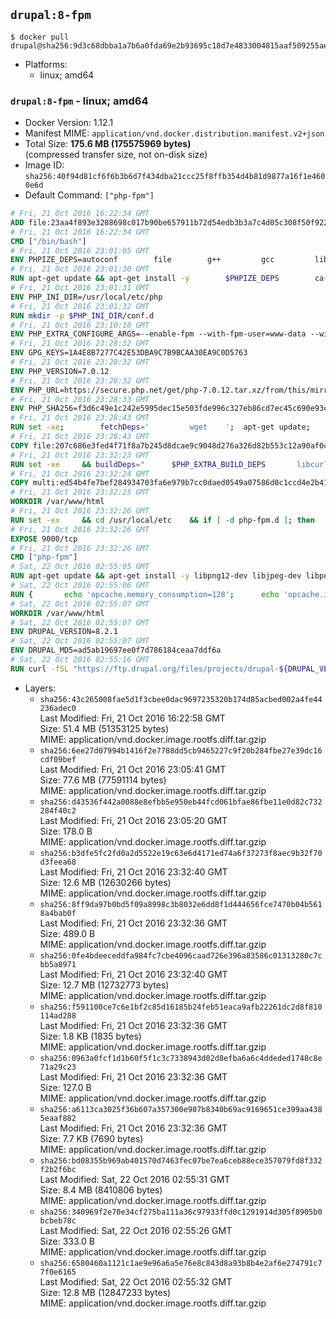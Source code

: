 ## `drupal:8-fpm`

```console
$ docker pull drupal@sha256:9d3c68dbba1a7b6a0fda69e2b93695c18d7e4833004815aaf509255aecae506f
```

-	Platforms:
	-	linux; amd64

### `drupal:8-fpm` - linux; amd64

-	Docker Version: 1.12.1
-	Manifest MIME: `application/vnd.docker.distribution.manifest.v2+json`
-	Total Size: **175.6 MB (175575969 bytes)**  
	(compressed transfer size, not on-disk size)
-	Image ID: `sha256:40f94d81cf6f6b3b6d7f434dba21ccc25f8ffb354d4b81d9877a16f1e4600e6d`
-	Default Command: `["php-fpm"]`

```dockerfile
# Fri, 21 Oct 2016 16:22:34 GMT
ADD file:23aa4f893e3288698c017b90be657911b72d54edb3b3a7c4d05c308f50f9228f in / 
# Fri, 21 Oct 2016 16:22:34 GMT
CMD ["/bin/bash"]
# Fri, 21 Oct 2016 23:01:05 GMT
ENV PHPIZE_DEPS=autoconf 		file 		g++ 		gcc 		libc-dev 		make 		pkg-config 		re2c
# Fri, 21 Oct 2016 23:01:30 GMT
RUN apt-get update && apt-get install -y 		$PHPIZE_DEPS 		ca-certificates 		curl 		libedit2 		libsqlite3-0 		libxml2 		xz-utils 	--no-install-recommends && rm -r /var/lib/apt/lists/*
# Fri, 21 Oct 2016 23:01:31 GMT
ENV PHP_INI_DIR=/usr/local/etc/php
# Fri, 21 Oct 2016 23:01:32 GMT
RUN mkdir -p $PHP_INI_DIR/conf.d
# Fri, 21 Oct 2016 23:10:18 GMT
ENV PHP_EXTRA_CONFIGURE_ARGS=--enable-fpm --with-fpm-user=www-data --with-fpm-group=www-data
# Fri, 21 Oct 2016 23:28:32 GMT
ENV GPG_KEYS=1A4E8B7277C42E53DBA9C7B9BCAA30EA9C0D5763
# Fri, 21 Oct 2016 23:28:32 GMT
ENV PHP_VERSION=7.0.12
# Fri, 21 Oct 2016 23:28:32 GMT
ENV PHP_URL=https://secure.php.net/get/php-7.0.12.tar.xz/from/this/mirror PHP_ASC_URL=https://secure.php.net/get/php-7.0.12.tar.xz.asc/from/this/mirror
# Fri, 21 Oct 2016 23:28:33 GMT
ENV PHP_SHA256=f3d6c49e1c242e5995dec15e503fde996c327eb86cd7ec45c690e93c971b83ff PHP_MD5=bdcc4dbdac90c2a39422786653059f70
# Fri, 21 Oct 2016 23:28:43 GMT
RUN set -xe; 		fetchDeps=' 		wget 	'; 	apt-get update; 	apt-get install -y --no-install-recommends $fetchDeps; 	rm -rf /var/lib/apt/lists/*; 		mkdir -p /usr/src; 	cd /usr/src; 		wget -O php.tar.xz "$PHP_URL"; 		if [ -n "$PHP_SHA256" ]; then 		echo "$PHP_SHA256 *php.tar.xz" | sha256sum -c -; 	fi; 	if [ -n "$PHP_MD5" ]; then 		echo "$PHP_MD5 *php.tar.xz" | md5sum -c -; 	fi; 		if [ -n "$PHP_ASC_URL" ]; then 		wget -O php.tar.xz.asc "$PHP_ASC_URL"; 		export GNUPGHOME="$(mktemp -d)"; 		for key in $GPG_KEYS; do 			gpg --keyserver ha.pool.sks-keyservers.net --recv-keys "$key"; 		done; 		gpg --batch --verify php.tar.xz.asc php.tar.xz; 		rm -r "$GNUPGHOME"; 	fi; 		apt-get purge -y --auto-remove $fetchDeps
# Fri, 21 Oct 2016 23:28:43 GMT
COPY file:207c686e3fed4f71f8a7b245d8dcae9c9048d276a326d82b553c12a90af0c0ca in /usr/local/bin/ 
# Fri, 21 Oct 2016 23:32:23 GMT
RUN set -xe 	&& buildDeps=" 		$PHP_EXTRA_BUILD_DEPS 		libcurl4-openssl-dev 		libedit-dev 		libsqlite3-dev 		libssl-dev 		libxml2-dev 	" 	&& apt-get update && apt-get install -y $buildDeps --no-install-recommends && rm -rf /var/lib/apt/lists/* 		&& docker-php-source extract 	&& cd /usr/src/php 	&& ./configure 		--with-config-file-path="$PHP_INI_DIR" 		--with-config-file-scan-dir="$PHP_INI_DIR/conf.d" 				--disable-cgi 				--enable-ftp 		--enable-mbstring 		--enable-mysqlnd 				--with-curl 		--with-libedit 		--with-openssl 		--with-zlib 				$PHP_EXTRA_CONFIGURE_ARGS 	&& make -j "$(nproc)" 	&& make install 	&& { find /usr/local/bin /usr/local/sbin -type f -executable -exec strip --strip-all '{}' + || true; } 	&& make clean 	&& docker-php-source delete 		&& apt-get purge -y --auto-remove -o APT::AutoRemove::RecommendsImportant=false $buildDeps
# Fri, 21 Oct 2016 23:32:24 GMT
COPY multi:ed54b4fe7bef284934703fa6e979b7cc0daed0549a07586d0c1ccd4e2b41884a in /usr/local/bin/ 
# Fri, 21 Oct 2016 23:32:25 GMT
WORKDIR /var/www/html
# Fri, 21 Oct 2016 23:32:26 GMT
RUN set -ex 	&& cd /usr/local/etc 	&& if [ -d php-fpm.d ]; then 		sed 's!=NONE/!=!g' php-fpm.conf.default | tee php-fpm.conf > /dev/null; 		cp php-fpm.d/www.conf.default php-fpm.d/www.conf; 	else 		mkdir php-fpm.d; 		cp php-fpm.conf.default php-fpm.d/www.conf; 		{ 			echo '[global]'; 			echo 'include=etc/php-fpm.d/*.conf'; 		} | tee php-fpm.conf; 	fi 	&& { 		echo '[global]'; 		echo 'error_log = /proc/self/fd/2'; 		echo; 		echo '[www]'; 		echo '; if we send this to /proc/self/fd/1, it never appears'; 		echo 'access.log = /proc/self/fd/2'; 		echo; 		echo 'clear_env = no'; 		echo; 		echo '; Ensure worker stdout and stderr are sent to the main error log.'; 		echo 'catch_workers_output = yes'; 	} | tee php-fpm.d/docker.conf 	&& { 		echo '[global]'; 		echo 'daemonize = no'; 		echo; 		echo '[www]'; 		echo 'listen = [::]:9000'; 	} | tee php-fpm.d/zz-docker.conf
# Fri, 21 Oct 2016 23:32:26 GMT
EXPOSE 9000/tcp
# Fri, 21 Oct 2016 23:32:26 GMT
CMD ["php-fpm"]
# Sat, 22 Oct 2016 02:55:05 GMT
RUN apt-get update && apt-get install -y libpng12-dev libjpeg-dev libpq-dev 	&& rm -rf /var/lib/apt/lists/* 	&& docker-php-ext-configure gd --with-png-dir=/usr --with-jpeg-dir=/usr 	&& docker-php-ext-install gd mbstring opcache pdo pdo_mysql pdo_pgsql zip
# Sat, 22 Oct 2016 02:55:06 GMT
RUN { 		echo 'opcache.memory_consumption=128'; 		echo 'opcache.interned_strings_buffer=8'; 		echo 'opcache.max_accelerated_files=4000'; 		echo 'opcache.revalidate_freq=60'; 		echo 'opcache.fast_shutdown=1'; 		echo 'opcache.enable_cli=1'; 	} > /usr/local/etc/php/conf.d/opcache-recommended.ini
# Sat, 22 Oct 2016 02:55:07 GMT
WORKDIR /var/www/html
# Sat, 22 Oct 2016 02:55:07 GMT
ENV DRUPAL_VERSION=8.2.1
# Sat, 22 Oct 2016 02:55:07 GMT
ENV DRUPAL_MD5=ad5ab19697ee0f7d786184ceaa7ddf6a
# Sat, 22 Oct 2016 02:55:16 GMT
RUN curl -fSL "https://ftp.drupal.org/files/projects/drupal-${DRUPAL_VERSION}.tar.gz" -o drupal.tar.gz 	&& echo "${DRUPAL_MD5} *drupal.tar.gz" | md5sum -c - 	&& tar -xz --strip-components=1 -f drupal.tar.gz 	&& rm drupal.tar.gz 	&& chown -R www-data:www-data sites modules themes
```

-	Layers:
	-	`sha256:43c265008fae5d1f3cbee0dac9697235320b174d85acbed002a4fe44236adec0`  
		Last Modified: Fri, 21 Oct 2016 16:22:58 GMT  
		Size: 51.4 MB (51353125 bytes)  
		MIME: application/vnd.docker.image.rootfs.diff.tar.gzip
	-	`sha256:6ee27d07994b1416f2e7788dd5cb9465227c9f20b284fbe27e39dc16cdf09bef`  
		Last Modified: Fri, 21 Oct 2016 23:05:41 GMT  
		Size: 77.6 MB (77591114 bytes)  
		MIME: application/vnd.docker.image.rootfs.diff.tar.gzip
	-	`sha256:d43536f442a0088e8efbb5e950eb44fcd061bfae86fbe11e0d82c732284f40c2`  
		Last Modified: Fri, 21 Oct 2016 23:05:20 GMT  
		Size: 178.0 B  
		MIME: application/vnd.docker.image.rootfs.diff.tar.gzip
	-	`sha256:b3dfe5fc2fd0a2d5522e19c63e6d4171ed74a6f37273f8aec9b32f70d3feea68`  
		Last Modified: Fri, 21 Oct 2016 23:32:40 GMT  
		Size: 12.6 MB (12630266 bytes)  
		MIME: application/vnd.docker.image.rootfs.diff.tar.gzip
	-	`sha256:8ff9da97b0bd5f09a8998c3b8032e6dd8f1d444656fce7470b04b5618a4bab0f`  
		Last Modified: Fri, 21 Oct 2016 23:32:36 GMT  
		Size: 489.0 B  
		MIME: application/vnd.docker.image.rootfs.diff.tar.gzip
	-	`sha256:0fe4bdeeceddfa984fc7cbe4096caad726e396a83586c01313280c7cbb5a8971`  
		Last Modified: Fri, 21 Oct 2016 23:32:40 GMT  
		Size: 12.7 MB (12732773 bytes)  
		MIME: application/vnd.docker.image.rootfs.diff.tar.gzip
	-	`sha256:f591100ce7c6e1bf2c85d16185b24feb51eaca9afb22261dc2d8f810114ad288`  
		Last Modified: Fri, 21 Oct 2016 23:32:36 GMT  
		Size: 1.8 KB (1835 bytes)  
		MIME: application/vnd.docker.image.rootfs.diff.tar.gzip
	-	`sha256:0963a0fcf1d1b60f5f1c3c7338943d02d8efba6a6c4ddeded1748c8e71a29c23`  
		Last Modified: Fri, 21 Oct 2016 23:32:36 GMT  
		Size: 127.0 B  
		MIME: application/vnd.docker.image.rootfs.diff.tar.gzip
	-	`sha256:a6113ca3025f36b607a357300e907b8340b69ac9169651ce399aa4385eaaf882`  
		Last Modified: Fri, 21 Oct 2016 23:32:36 GMT  
		Size: 7.7 KB (7690 bytes)  
		MIME: application/vnd.docker.image.rootfs.diff.tar.gzip
	-	`sha256:bd08355b969ab401570d7463fec07be7ea6ceb88ece357079fd8f332f2b2f6bc`  
		Last Modified: Sat, 22 Oct 2016 02:55:31 GMT  
		Size: 8.4 MB (8410806 bytes)  
		MIME: application/vnd.docker.image.rootfs.diff.tar.gzip
	-	`sha256:340969f2e70e34cf275ba111a36c97933ffd0c1291914d305f8905b0bcbeb78c`  
		Last Modified: Sat, 22 Oct 2016 02:55:26 GMT  
		Size: 333.0 B  
		MIME: application/vnd.docker.image.rootfs.diff.tar.gzip
	-	`sha256:6580460a1121c1ae9e96a6a5e76e8c843d8a93b8b4e2af6e274791c77f0e6165`  
		Last Modified: Sat, 22 Oct 2016 02:55:32 GMT  
		Size: 12.8 MB (12847233 bytes)  
		MIME: application/vnd.docker.image.rootfs.diff.tar.gzip
